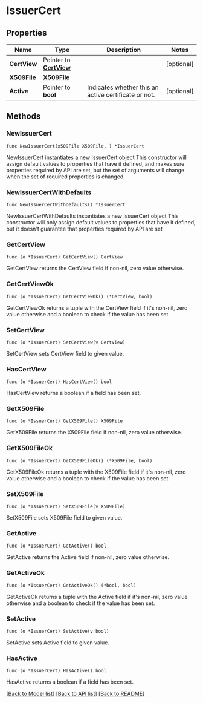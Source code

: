 # IssuerCert

## Properties

Name | Type | Description | Notes
------------ | ------------- | ------------- | -------------
**CertView** | Pointer to [**CertView**](CertView.md) |  | [optional] 
**X509File** | [**X509File**](X509File.md) |  | 
**Active** | Pointer to **bool** | Indicates whether this an active certificate or not. | [optional] 

## Methods

### NewIssuerCert

`func NewIssuerCert(x509File X509File, ) *IssuerCert`

NewIssuerCert instantiates a new IssuerCert object
This constructor will assign default values to properties that have it defined,
and makes sure properties required by API are set, but the set of arguments
will change when the set of required properties is changed

### NewIssuerCertWithDefaults

`func NewIssuerCertWithDefaults() *IssuerCert`

NewIssuerCertWithDefaults instantiates a new IssuerCert object
This constructor will only assign default values to properties that have it defined,
but it doesn't guarantee that properties required by API are set

### GetCertView

`func (o *IssuerCert) GetCertView() CertView`

GetCertView returns the CertView field if non-nil, zero value otherwise.

### GetCertViewOk

`func (o *IssuerCert) GetCertViewOk() (*CertView, bool)`

GetCertViewOk returns a tuple with the CertView field if it's non-nil, zero value otherwise
and a boolean to check if the value has been set.

### SetCertView

`func (o *IssuerCert) SetCertView(v CertView)`

SetCertView sets CertView field to given value.

### HasCertView

`func (o *IssuerCert) HasCertView() bool`

HasCertView returns a boolean if a field has been set.

### GetX509File

`func (o *IssuerCert) GetX509File() X509File`

GetX509File returns the X509File field if non-nil, zero value otherwise.

### GetX509FileOk

`func (o *IssuerCert) GetX509FileOk() (*X509File, bool)`

GetX509FileOk returns a tuple with the X509File field if it's non-nil, zero value otherwise
and a boolean to check if the value has been set.

### SetX509File

`func (o *IssuerCert) SetX509File(v X509File)`

SetX509File sets X509File field to given value.


### GetActive

`func (o *IssuerCert) GetActive() bool`

GetActive returns the Active field if non-nil, zero value otherwise.

### GetActiveOk

`func (o *IssuerCert) GetActiveOk() (*bool, bool)`

GetActiveOk returns a tuple with the Active field if it's non-nil, zero value otherwise
and a boolean to check if the value has been set.

### SetActive

`func (o *IssuerCert) SetActive(v bool)`

SetActive sets Active field to given value.

### HasActive

`func (o *IssuerCert) HasActive() bool`

HasActive returns a boolean if a field has been set.


[[Back to Model list]](../README.md#documentation-for-models) [[Back to API list]](../README.md#documentation-for-api-endpoints) [[Back to README]](../README.md)


